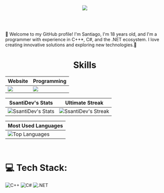 <h1 align="center">
  <img src="https://readme-typing-svg.herokuapp.com?font=Parkinsans&size=35&duration=4000&pause=&center=true&vCenter=true&width=500&height=70&lines=Hi+There!%F0%9F%91%8B;I'm+Santiago!;Welcome+to+my+GitHub!" />
</h1>

<p align="center" >
</p>

<br>
<br>

<p align="left">
    👋 Welcome to my GitHub profile! I'm Santiago, I'm 18 years old, and I'm a programmer with experience in C++*, C#, and the .NET ecosystem. I love creating innovative solutions and exploring new technologies.🚀

<div align="Center">
<h1>Skills</h1>
</div>

<div align="Center">

| Website | Programming |
| ------------- | ------------- |
| <img src="https://skillicons.dev/icons?i=html,css,js,sass,py"/> | <img src="https://skillicons.dev/icons?i=bash,vscode,vscodium,sublime,github"/> |

</div>


<div align="center">

| SsantiDev's Stats | Ultimate Streak |
| ----------------- | --------------- |
| ![SsantiDev's Stats](https://github-readme-stats.vercel.app/api?username=SsantiDev&theme=onedark&show_icons=true&hide_border=true&count_private=true) | ![SsantiDev's Streak](https://github-readme-streak-stats.herokuapp.com/?user=SsantiDev&theme=onedark&hide_border=true) |

| Most Used Languages |
| -------------------- |
| ![Top Languages](https://github-readme-stats.vercel.app/api/top-langs/?username=SsantiDev&theme=onedark&show_icons=true&hide_border=true&layout=compact) |

</div>



</p>

<br>

# 💻 Tech Stack:

![C++](https://img.shields.io/badge/C%2B%2B-%2300599C.svg?style=for-the-badge&logo=c%2B%2B&logoColor=white)
![C#](https://img.shields.io/badge/C%23-%23239120.svg?style=for-the-badge&logo=sharp&logoColor=white)
![.NET](https://img.shields.io/badge/.NET-%235C2D91.svg?style=for-the-badge&logo=dotnet&logoColor=white)
<br>
<br>
